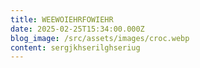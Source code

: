 ```yaml
---
title: WEEWOIEHRFOWIEHR
date: 2025-02-25T15:34:00.000Z
blog_image: /src/assets/images/croc.webp
content: sergjkhserilghseriug
---
```

